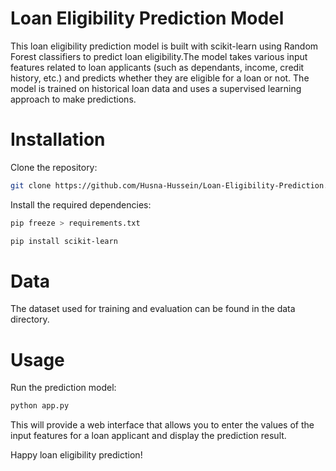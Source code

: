 # Loan Eligibility Prediction Model
This loan eligibility prediction model is built with scikit-learn using Random Forest classifiers to predict loan eligibility.The model takes various input features related to loan applicants (such as dependants, income, credit history, etc.) and predicts whether they are eligible for 
a loan or not.
The model is trained on historical loan data and uses a supervised learning approach to make predictions.

# Installation
Clone the repository:
```bash
git clone https://github.com/Husna-Hussein/Loan-Eligibility-Prediction.git
```

Install the required dependencies:
```bash
pip freeze > requirements.txt
```
```bash
pip install scikit-learn
```
# Data
The dataset used for training and evaluation can be found in the data directory.

# Usage
Run the prediction model:
``` bash 
python app.py
```

This will provide a web interface that allows you to enter the values of the input features for a loan applicant and display the prediction result.

Happy loan eligibility prediction!





